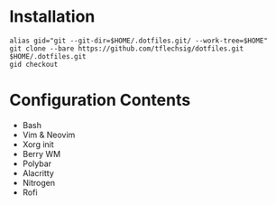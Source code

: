 # Installation
    alias gid="git --git-dir=$HOME/.dotfiles.git/ --work-tree=$HOME"
    git clone --bare https://github.com/tflechsig/dotfiles.git $HOME/.dotfiles.git
    gid checkout

# Configuration Contents
- Bash
- Vim & Neovim
- Xorg init
- Berry WM
- Polybar
- Alacritty
- Nitrogen
- Rofi
